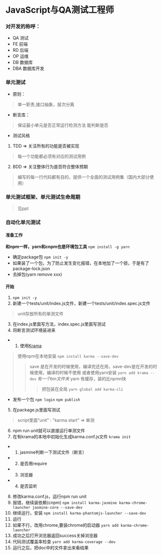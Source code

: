 # JavaScript与QA测试工程师
### 对开发的称呼：
* QA 测试
* FE 前端
* RD 后端
* OP 运维
* DB 数据库
* DBA 数据库开发

### 单元测试
* 原则：
> 单一职责,接口抽象，层次分离
* 断言库：
> 保证最小单元是否正常运行检测方法
> 能判断是否
* 测试风格
1. TDD => 关注所有的功能是否被实现
> 每一个功能都必须有对应的测试用例
2. BDD => 关注整体行为是否符合整体预期
> 编写的每一行代码都有目的，提供一个全面的测试用例集（国内大部分使用）

### 单元测试框架、单元测试生命周期
> 见ppt

### 自动化单元测试
#### 准备工作
**和npm一样，yarn和cnpm也是环境包工具**
`npm install -g yarn`
* 确定package包
`npm init -y`
* 如果装了一个包，为了防止发生变化报错，在本地加了一个锁，于是有了package-lock.json
* 去掉包(yarn remove xxx)
#### 开始
1. `npm init -y`
2. 新建一个tests/unit/index.js文件，新建一个tests/unit/index.spec.js文件
> unit存放所有的单测文件
3. 在index.js里面写方法，index.spec.js里面写测试
4. 将断言测试环境装进来
* 1. 使用[Krama](https://github.com/karma-runner/karma)

> 使用npm在本地安装
`npm install karma --save-dev`
>> save 是在开发的时候使用，编译完还在用，save-dev是在开发的时候使用，编译的时候不使用
> 或者使用yarn安装
`yarn add krama --dev`
_有一个bin文件夹_
>> yarn 有缓存，装的比npmn快
>>> 把包装在全局
`yarn global add karma-cli`
* 发布一个包
`npm login`
`npm publish`
5. 在package.js里面写测试
> script里面"unit" : "karma start" => 单测
6. npm run unit就可以直接运行单测文件
7. 在有krama的本地中初始化生成karma.conf.js文件
`krama init`
* 1. jasmine判断一下测试文件（断言）
* 2. 是否用require
* 3. 浏览器
* 4. 是否监听
8. 修改karma.conf.js，运行npm run unit
9. 报错，继续装依赖(cnpm)
`npm install karma-jasmine karma-chrome-launcher jasmine-core --save-dev`
10. 继续运行，安装
`npm install karma-phantomjs-launcher --save-dev`
11. 运行
12. 如果不行，改用chrome,要装chrome的启动器
`yarn add karma-chrome-launcher`
13. 成功之后打开浏览器返回success关掉浏览器
14. 代码测试覆盖率检查
`yarn add karma-coverage --dev`
15. 运行之后，把doc中的文件拿出来看结果
